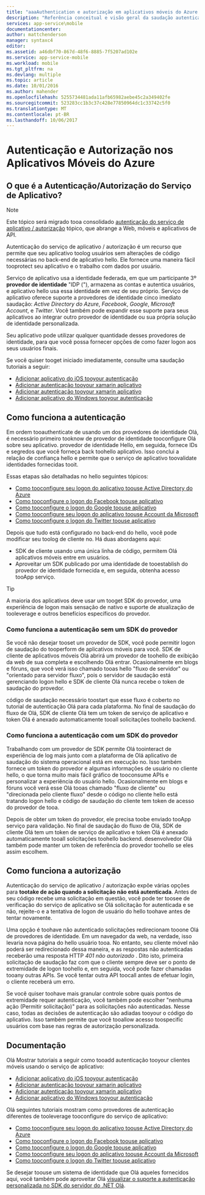 ```yaml
---
title: "aaaAuthentication e autorização em aplicativos móveis do Azure | Microsoft Docs"
description: "Referência conceitual e visão geral da saudação autenticação / autorização de recursos para aplicativos móveis do Azure"
services: app-service\mobile
documentationcenter: 
author: mattchenderson
manager: syntaxc4
editor: 
ms.assetid: a46dbf70-867d-48f6-8885-7f5207ad102e
ms.service: app-service-mobile
ms.workload: mobile
ms.tgt_pltfrm: na
ms.devlang: multiple
ms.topic: article
ms.date: 10/01/2016
ms.author: mahender
ms.openlocfilehash: 5255734481ada11afb65982aebe45c2a349402fe
ms.sourcegitcommit: 523283cc1b3c37c428e77850964dc1c33742c5f0
ms.translationtype: MT
ms.contentlocale: pt-BR
ms.lasthandoff: 10/06/2017
---
```

# <a name="authentication-and-authorization-in-azure-mobile-apps"></a>Autenticação e Autorização nos Aplicativos Móveis do Azure
## <a name="what-is-app-service-authentication--authorization"></a>O que é a Autenticação/Autorização do Serviço de Aplicativo?
> [!NOTE]
> Este tópico será migrado tooa consolidado [autenticação do serviço de aplicativo / autorização](../app-service/app-service-authentication-overview.md) tópico, que abrange a Web, móveis e aplicativos de API.
> 
> 

Autenticação do serviço de aplicativo / autorização é um recurso que permite que seu aplicativo toolog usuários sem alterações de código necessárias no back-end de aplicativo hello. Ele fornece uma maneira fácil tooprotect seu aplicativo e o trabalho com dados por usuário.

Serviço de aplicativo usa a identidade federada, em que um participante 3º **provedor de identidade** "IDP ("), armazena as contas e autentica usuários, e aplicativo hello usa essa identidade em vez de seu próprio. Serviço de aplicativo oferece suporte a provedores de identidade cinco imediato saudação: *Active Directory do Azure*, *Facebook*, *Google*, *Microsoft Account*, e *Twitter*. Você também pode expandir esse suporte para seus aplicativos ao integrar outro provedor de identidade ou sua própria solução de identidade personalizada.

Seu aplicativo pode utilizar qualquer quantidade desses provedores de identidade, para que você possa fornecer opções de como fazer logon aos seus usuários finais.

Se você quiser tooget iniciado imediatamente, consulte uma saudação tutoriais a seguir:

* [Adicionar aplicativo do iOS tooyour autenticação]
* [Adicionar autenticação tooyour xamarin aplicativo]
* [Adicionar autenticação tooyour xamarin aplicativo]
* [Adicionar aplicativo do Windows tooyour autenticação]

## <a name="how-authentication-works"></a>Como funciona a autenticação
Em ordem tooauthenticate de usando um dos provedores de identidade Olá, é necessário primeiro tooknow de provedor de identidade tooconfigure Olá sobre seu aplicativo. provedor de identidade Hello, em seguida, fornece IDs e segredos que você forneça back toohello aplicativo. Isso conclui a relação de confiança hello e permite que o serviço de aplicativo toovalidate identidades fornecidas tooit.

Essas etapas são detalhadas no hello seguintes tópicos:

* [Como tooconfigure seu logon do aplicativo toouse Active Directory do Azure]
* [Como tooconfigure o logon do Facebook toouse aplicativo]
* [Como tooconfigure o logon do Google toouse aplicativo]
* [Como tooconfigure seu logon do aplicativo toouse Account da Microsoft]
* [Como tooconfigure o logon do Twitter toouse aplicativo]

Depois que tudo está configurado no back-end do hello, você pode modificar seu toolog de cliente no. Há duas abordagens aqui:

* SDK de cliente usando uma única linha de código, permitem Olá aplicativos móveis entre em usuários.
* Aproveitar um SDK publicado por uma identidade de tooestablish do provedor de identidade fornecida e, em seguida, obtenha acesso tooApp serviço.

> [!TIP]
> A maioria dos aplicativos deve usar um tooget SDK do provedor, uma experiência de logon mais sensação de nativo e suporte de atualização de tooleverage e outros benefícios específicos do provedor.
> 
> 

### <a name="how-authentication-without-a-provider-sdk-works"></a>Como funciona a autenticação sem um SDK do provedor
Se você não desejar tooset um provedor de SDK, você pode permitir logon de saudação do tooperform de aplicativos móveis para você. SDK de cliente de aplicativos móveis Olá abrirá um provedor de toohello de exibição da web de sua completa e escolhendo Olá entrar. Ocasionalmente em blogs e fóruns, que você verá isso chamado tooas hello "fluxo de servidor" ou "orientado para servidor fluxo", pois o servidor de saudação está gerenciando logon hello e SDK de cliente Olá nunca recebe o token de saudação do provedor.

código de saudação necessário toostart que esse fluxo é coberto no tutorial de autenticação Olá para cada plataforma. No final de saudação do fluxo de Olá, SDK de cliente Olá tem um token de serviço de aplicativo e token Olá é anexado automaticamente tooall solicitações toohello backend.

### <a name="how-authentication-with-a-provider-sdk-works"></a>Como funciona a autenticação com um SDK do provedor
Trabalhando com um provedor de SDK permite Olá toointeract de experiência de log mais junto com a plataforma de Olá aplicativo de saudação do sistema operacional está em execução no. Isso também fornece um token do provedor e algumas informações de usuário no cliente hello, o que torna muito mais fácil gráfico de tooconsume APIs e personalizar a experiência do usuário hello. Ocasionalmente em blogs e fóruns você verá esse Olá tooas chamado "fluxo de cliente" ou "direcionada pelo cliente fluxo" desde o código no cliente hello está tratando logon hello e código de saudação do cliente tem token de acesso do provedor de tooa.

Depois de obter um token do provedor, ele precisa toobe enviado tooApp serviço para validação. No final de saudação do fluxo de Olá, SDK de cliente Olá tem um token de serviço de aplicativo e token Olá é anexado automaticamente tooall solicitações toohello backend. desenvolvedor Olá também pode manter um token de referência do provedor toohello se eles assim escolhem.

## <a name="how-authorization-works"></a>Como funciona a autorização
Autenticação do serviço de aplicativo / autorização expõe várias opções para **tootake de ação quando a solicitação não está autenticada**. Antes de seu código recebe uma solicitação em questão, você pode ter toosee de verificação do serviço de aplicativo se Olá solicitação for autenticada e se não, rejeite-o e a tentativa de logon de usuário do hello toohave antes de tentar novamente.

Uma opção é toohave não autenticado solicitações redirecionam tooone Olá de provedores de identidade. Em um navegador da web, na verdade, isso levaria nova página do hello usuário tooa. No entanto, seu cliente móvel não poderá ser redirecionado dessa maneira, e as respostas não autenticadas receberão uma resposta HTTP *401 não autorizado* . Dito isto, primeira solicitação de saudação faz com que o cliente sempre deve ser o ponto de extremidade de logon toohello e, em seguida, você pode fazer chamadas tooany outras APIs. Se você tentar outra API toocall antes de efetuar login, o cliente receberá um erro.

Se você quiser toohave mais granular controle sobre quais pontos de extremidade requer autenticação, você também pode escolher "nenhuma ação (Permitir solicitação)" para as solicitações não autenticadas. Nesse caso, todas as decisões de autenticação são adiadas tooyour o código do aplicativo. Isso também permite que você tooallow acesso toospecific usuários com base nas regras de autorização personalizada.

## <a name="documentation"></a>Documentação
Olá Mostrar tutoriais a seguir como tooadd autenticação tooyour clientes móveis usando o serviço de aplicativo:

* [Adicionar aplicativo do iOS tooyour autenticação]
* [Adicionar autenticação tooyour xamarin aplicativo]
* [Adicionar autenticação tooyour xamarin aplicativo]
* [Adicionar aplicativo do Windows tooyour autenticação]

Olá seguintes tutoriais mostram como provedores de autenticação diferentes de tooleverage tooconfigure do serviço de aplicativo:

* [Como tooconfigure seu logon do aplicativo toouse Active Directory do Azure]
* [Como tooconfigure o logon do Facebook toouse aplicativo]
* [Como tooconfigure o logon do Google toouse aplicativo]
* [Como tooconfigure seu logon do aplicativo toouse Account da Microsoft]
* [Como tooconfigure o logon do Twitter toouse aplicativo]

Se desejar toouse um sistema de identidade que Olá aqueles fornecidos aqui, você também pode aproveitar Olá [visualizar o suporte a autenticação personalizada no SDK do servidor do .NET Olá](app-service-mobile-dotnet-backend-how-to-use-server-sdk.md#custom-auth).

[Adicionar aplicativo do iOS tooyour autenticação]: app-service-mobile-ios-get-started-users.md
[Adicionar autenticação tooyour xamarin aplicativo]: app-service-mobile-xamarin-ios-get-started-users.md
[Adicionar autenticação tooyour xamarin aplicativo]: app-service-mobile-xamarin-android-get-started-users.md
[Adicionar aplicativo do Windows tooyour autenticação]: app-service-mobile-windows-store-dotnet-get-started-users.md

[Como tooconfigure seu logon do aplicativo toouse Active Directory do Azure]: app-service-mobile-how-to-configure-active-directory-authentication.md
[Como tooconfigure o logon do Facebook toouse aplicativo]: app-service-mobile-how-to-configure-facebook-authentication.md
[Como tooconfigure o logon do Google toouse aplicativo]: app-service-mobile-how-to-configure-google-authentication.md
[Como tooconfigure seu logon do aplicativo toouse Account da Microsoft]: app-service-mobile-how-to-configure-microsoft-authentication.md
[Como tooconfigure o logon do Twitter toouse aplicativo]: app-service-mobile-how-to-configure-twitter-authentication.md
